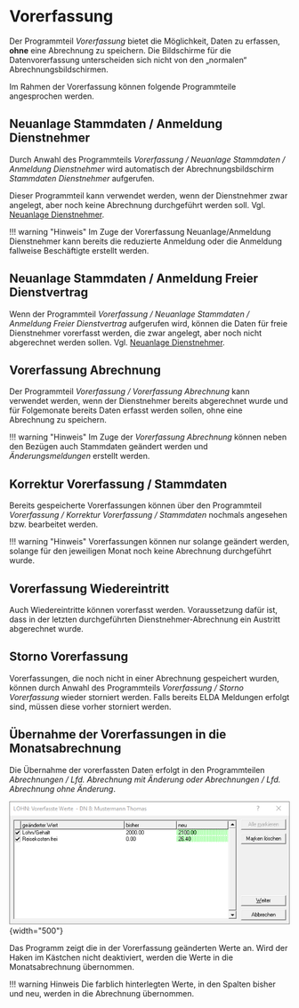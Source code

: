 # Vorerfassung

Der Programmteil *Vorerfassung* bietet die Möglichkeit, Daten zu erfassen, **ohne** eine Abrechnung zu speichern. Die Bildschirme für die Datenvorerfassung unterscheiden sich nicht von den „normalen“ Abrechnungsbildschirmen.

Im Rahmen der Vorerfassung können folgende Programmteile angesprochen werden.

## Neuanlage Stammdaten / Anmeldung Dienstnehmer

Durch Anwahl des Programmteils *Vorerfassung / Neuanlage Stammdaten / Anmeldung Dienstnehmer* wird automatisch der Abrechnungsbildschirm *Stammdaten Dienstnehmer* aufgerufen.

Dieser Programmteil kann verwendet werden, wenn der Dienstnehmer zwar angelegt, aber noch keine Abrechnung durchgeführt werden soll. Vgl. [Neuanlage Dienstnehmer](../LOHN/Abrechnungen/Neuanlage%20Dienstnehmer.md).

!!! warning "Hinweis"
    Im Zuge der Vorerfassung Neuanlage/Anmeldung Dienstnehmer kann bereits die reduzierte Anmeldung oder die Anmeldung fallweise Beschäftigte erstellt werden.

## Neuanlage Stammdaten / Anmeldung Freier Dienstvertrag

Wenn der Programmteil *Vorerfassung / Neuanlage Stammdaten / Anmeldung Freier Dienstvertrag* aufgerufen wird, können die Daten für freie Dienstnehmer vorerfasst werden, die zwar angelegt, aber noch nicht abgerechnet werden sollen. Vgl. [Neuanlage Dienstnehmer](../LOHN/Abrechnungen/Neuanlage%20Dienstnehmer.md).

## Vorerfassung Abrechnung

Der Programmteil *Vorerfassung / Vorerfassung Abrechnung* kann verwendet werden, wenn der Dienstnehmer bereits abgerechnet wurde und für Folgemonate bereits Daten erfasst werden sollen, ohne eine Abrechnung zu speichern.

!!! warning "Hinweis"
    Im Zuge der *Vorerfassung Abrechnung* können neben den Bezügen auch Stammdaten geändert werden und *Änderungsmeldungen* erstellt werden.

## Korrektur Vorerfassung / Stammdaten

Bereits gespeicherte Vorerfassungen können über den Programmteil *Vorerfassung / Korrektur Vorerfassung / Stammdaten* nochmals angesehen bzw. bearbeitet werden.

!!! warning "Hinweis"
    Vorerfassungen können nur solange geändert werden, solange für den jeweiligen Monat noch keine Abrechnung durchgeführt wurde.

## Vorerfassung Wiedereintritt

Auch Wiedereintritte können vorerfasst werden. Voraussetzung dafür ist, dass in der letzten durchgeführten Dienstnehmer-Abrechnung ein Austritt abgerechnet wurde.  

## Storno Vorerfassung

Vorerfassungen, die noch nicht in einer Abrechnung gespeichert wurden, können durch Anwahl des Programmteils *Vorerfassung / Storno Vorerfassung* wieder storniert werden. Falls bereits ELDA Meldungen erfolgt sind, müssen diese vorher storniert werden.

## Übernahme der Vorerfassungen in die Monatsabrechnung

Die Übernahme der vorerfassten Daten erfolgt in den Programmteilen *Abrechnungen / Lfd. Abrechnung mit Änderung* *oder Abrechnungen / Lfd. Abrechnung ohne Änderung*.

![Image](<img/image45.png>){width="500"}

Das Programm zeigt die in der Vorerfassung geänderten Werte an. Wird der Haken im Kästchen nicht deaktiviert, werden die Werte in die Monatsabrechnung übernommen.

!!! warning Hinweis
    Die farblich hinterlegten Werte, in den Spalten bisher und neu, werden in die Abrechnung übernommen.

